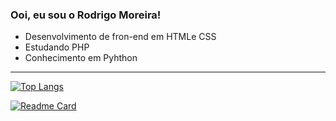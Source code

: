  ### Ooi, eu sou o Rodrigo Moreira!

- Desenvolvimento de fron-end em HTMLe CSS
- Estudando PHP
- Conhecimento em Pyhthon

******

[![Top Langs](https://github-readme-stats.vercel.app/api/top-langs/?username=rodrigomoreiraa&size_weight=1&layout=compact&locale=pt-br&hide_border=true&card_width=400px&bg_color=DEG,0d1117,30363d&title_color=2f81f7&text_color=C2D1AE&ring_color=000&)](https://github.com/rodrigomoreiraa/github-readme-stats) 


 
 [![Readme Card](https://github-readme-stats.vercel.app/api/pin/?username=rodrigomoreiraa&repo=Camara-Links&locale=pt-br&hide_border=true&bg_color=DEG,0d1117,30363d&title_color=2f81f7&text_color=C2D1AE&icon_color=005ad8&)](https://github.com/anuraghazra/github-readme-stats)                      
